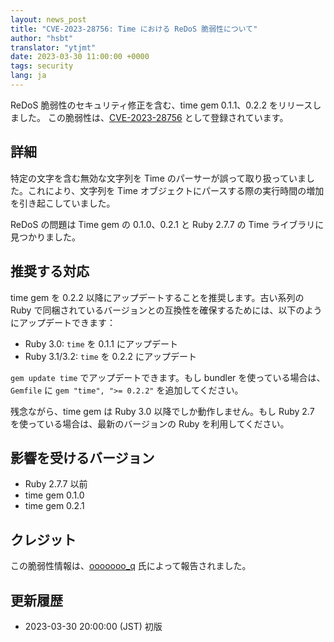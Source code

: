 ```yaml
---
layout: news_post
title: "CVE-2023-28756: Time における ReDoS 脆弱性について"
author: "hsbt"
translator: "ytjmt"
date: 2023-03-30 11:00:00 +0000
tags: security
lang: ja
---
```



ReDoS 脆弱性のセキュリティ修正を含む、time gem 0.1.1、0.2.2 をリリースしました。
この脆弱性は、[CVE-2023-28756](https://www.cve.org/CVERecord?id=CVE-2023-28756) として登録されています。

## 詳細

特定の文字を含む無効な文字列を Time のパーサーが誤って取り扱っていました。これにより、文字列を Time オブジェクトにパースする際の実行時間の増加を引き起こしていました。

ReDoS の問題は Time gem の 0.1.0、0.2.1 と Ruby 2.7.7 の Time ライブラリに見つかりました。

## 推奨する対応

time gem を 0.2.2 以降にアップデートすることを推奨します。古い系列の Ruby で同梱されているバージョンとの互換性を確保するためには、以下のようにアップデートできます：

* Ruby 3.0: `time` を 0.1.1 にアップデート
* Ruby 3.1/3.2: `time` を 0.2.2 にアップデート

`gem update time` でアップデートできます。もし bundler を使っている場合は、`Gemfile` に `gem "time", ">= 0.2.2"` を追加してください。

残念ながら、time gem は Ruby 3.0 以降でしか動作しません。もし Ruby 2.7 を使っている場合は、最新のバージョンの Ruby を利用してください。

## 影響を受けるバージョン

* Ruby 2.7.7 以前
* time gem 0.1.0
* time gem 0.2.1

## クレジット

この脆弱性情報は、[ooooooo_q](https://hackerone.com/ooooooo_q?type=user) 氏によって報告されました。

## 更新履歴

* 2023-03-30 20:00:00 (JST) 初版
